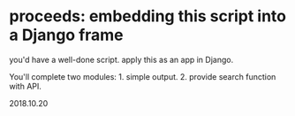 # proceeds: embedding this script into a Django frame

you'd have a well-done script.
apply this as an app in Django.

You'll complete two modules:
	1. simple output.
	2. provide search function with API.
   
2018\.10.20